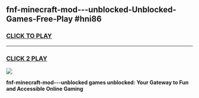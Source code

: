 
## fnf-minecraft-mod---unblocked-Unblocked-Games-Free-Play #hni86
<h3>
<a href="https://us.freeplayer.one?title=fnf-minecraft-mod---unblocked&ref=9M">CLICK TO PLAY</a></h3>
<hr>

<h3>
<a href="https://us.freeplayer.one?title=fnf-minecraft-mod---unblocked&ref=9M">CLICK 2 PLAY</a>
  
</h3>

<a href="https://us.freeplayer.one?title=fnf-minecraft-mod---unblocked&ref=9M"><img src="https://clearcache.store/games.png"></a>


**fnf-minecraft-mod---unblocked games unblocked: Your Gateway to Fun and Accessible Online Gaming**

